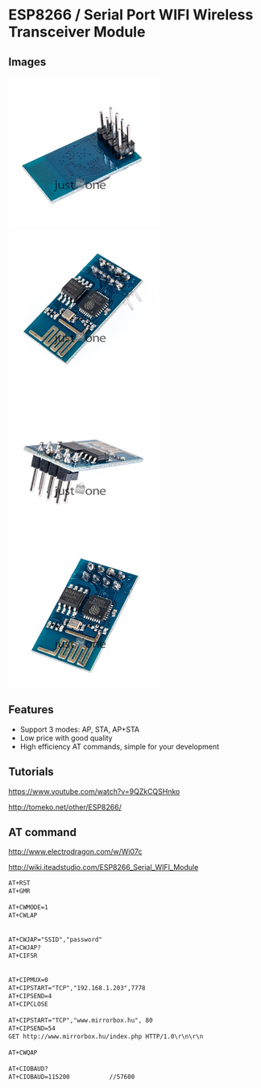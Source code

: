 # ESP8266 / Serial Port WIFI Wireless Transceiver Module

## Images
![Image1](images/5400624-0.jpg?raw=true)
![Image2](images/5400624-1.jpg?raw=true)
![Image3](images/5400624-2.jpg?raw=true)
![Image4](images/5400624-4.jpg?raw=true)

## Features
* Support 3 modes: AP, STA, AP+STA
* Low price with good quality
* High efficiency AT commands, simple for your development

## Tutorials
<https://www.youtube.com/watch?v=9QZkCQSHnko>

<http://tomeko.net/other/ESP8266/>

## AT command 
<http://www.electrodragon.com/w/Wi07c>

<http://wiki.iteadstudio.com/ESP8266_Serial_WIFI_Module>

    AT+RST
    AT+GMR

    AT+CWMODE=1
    AT+CWLAP


    AT+CWJAP="SSID","password"
    AT+CWJAP?
    AT+CIFSR


    AT+CIPMUX=0 
    AT+CIPSTART="TCP","192.168.1.203",7778
    AT+CIPSEND=4
    AT+CIPCLOSE

    AT+CIPSTART="TCP","www.mirrorbox.hu", 80
    AT+CIPSEND=54
    GET http://www.mirrorbox.hu/index.php HTTP/1.0\r\n\r\n

    AT+CWQAP

    AT+CIOBAUD?
    AT+CIOBAUD=115200			//57600
